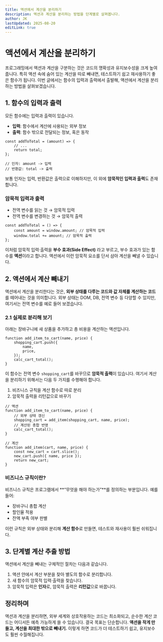 ```yaml
---
title: 액션에서 계산을 분리하기
description: 액션과 계산을 분리하는 방법을 단계별로 살펴봅니다.
author: JK
lastUpdated: 2025-08-20
editLink: true
---
```


# 액션에서 계산을 분리하기

프로그래밍에서 액션과 계산을 구분하는 것은 코드의 명확성과 유지보수성을 크게 높여 줍니다. 특히 액션 속에 숨어 있는 계산을 따로 빼내면, 테스트하기 쉽고 재사용하기 좋은 함수가 됩니다. 이번 글에서는 함수의 입력과 출력에서 출발해, 액션에서 계산을 분리하는 방법을 살펴보겠습니다.

## 1. 함수의 입력과 출력

모든 함수에는 입력과 출력이 있습니다.

-   **입력**: 함수에서 계산에 사용되는 외부 정보
-   **출력**: 함수 밖으로 전달되는 정보, 혹은 동작

```tsx
const addToTotal = (amount) => {
    // ...
    return total;
};

// 인자: amount -> 입력
// 반환값: total -> 출력
```

보통 인자는 입력, 반환값은 출력으로 이해하지만, 이 외에 **암묵적인 입력과 출력**도 존재합니다.

### 암묵적 입력과 출력

-   전역 변수를 읽는 것 → 암묵적 입력
-   전역 변수를 변경하는 것 → 암묵적 출력

```tsx
const addToTotal = () => {
    const amount = window.amount; // 암묵적 입력
    window.total += amount; // 암묵적 출력
};
```

이처럼 암묵적 입력·출력을 **부수 효과(Side Effect)** 라고 부르고, 부수 효과가 있는 함수를 **액션**이라고 합니다. 액션에서 이런 암묵적 요소를 단서 삼아 계산을 빼낼 수 있습니다.

## 2. 액션에서 계산 빼내기

액션에서 계산을 분리한다는 것은, **외부 상태를 다루는 코드와 값 자체를 계산하는 코드**를 떼어내는 것을 의미합니다. 외부 상태는 DOM, DB, 전역 변수 등 다양할 수 있지만, 여기서는 전역 변수를 예로 들어 보겠습니다.

### 2.1 실제로 분리해 보기

아래는 장바구니에 새 상품을 추가하고 총 비용을 계산하는 액션입니다.

```tsx
function add_item_to_cart(name, price) {
    shopping_cart.push({
        name,
        price,
    });
    calc_cart_total();
}
```

이 함수는 전역 변수 `shopping_cart`를 바꾸므로 **암묵적 출력**이 있습니다. 여기서 계산을 분리하기 위해서는 다음 두 가지를 수행해야 합니다.

1. 비즈니스 규칙을 계산 함수로 따로 분리
2. 암묵적 출력을 리턴값으로 바꾸기

```tsx
// 액션
function add_item_to_cart(name, price) {
    // 외부 상태 갱신
    shopping_cart = add_item(shopping_cart, name, price);
    // 계산된 총합 반영
    calc_cart_total();
}

// 계산
function add_item(cart, name, price) {
    const new_cart = cart.slice();
    new_cart.push({ name, price });
    return new_cart;
}
```

### 비즈니스 규칙이란?

비즈니스 규칙은 프로그램에서 **“무엇을 해야 하는가”**를 정의하는 부분입니다.
예를 들어:

-   장바구니 총합 계산
-   할인율 적용
-   잔액 부족 여부 판별

이런 규칙은 외부 상태와 분리해 **계산 함수**로 만들면, 테스트와 재사용이 훨씬 쉬워집니다.

## 3. 단계별 계산 추출 방법

액션에서 계산을 빼내는 구체적인 절차는 다음과 같습니다.

1. 액션 안에서 계산 부분을 찾아 별도의 함수로 분리합니다.
2. 새 함수의 암묵적 입력·출력을 찾습니다.
3. 암묵적 입력은 **인자**로, 암묵적 출력은 **리턴값**으로 바꿉니다.

## 정리하며

액션과 계산을 분리하면, 외부 세계와 상호작용하는 코드는 최소화되고, 순수한 계산 코드는 어디서든 예측 가능하게 쓸 수 있습니다. 결국 목표는 단순합니다. **액션을 작게 만들고, 계산을 최대한 밖으로 빼내기.** 이렇게 하면 코드가 더 테스트하기 쉽고, 유지보수도 훨씬 수월해집니다.

